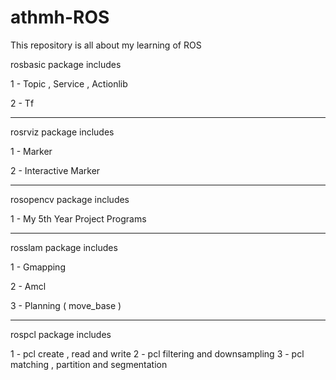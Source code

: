 # athmh-ROS
This repository is all about my learning of ROS

rosbasic package includes

1 - Topic , Service , Actionlib

2 - Tf

-----------------------------------------------

rosrviz package includes

1 - Marker

2 - Interactive Marker

-----------------------------------------------

rosopencv package includes

1 - My 5th Year Project Programs

----------------------------------------------

rosslam package includes

1 - Gmapping

2 - Amcl

3 - Planning ( move_base )

----------------------------------------------

rospcl package includes

1 - pcl create , read and write
2 - pcl filtering and downsampling
3 - pcl matching , partition and segmentation
